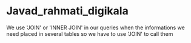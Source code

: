 # Javad_rahmati_digikala

We use 'JOIN' or 'INNER JOIN' in our queries when the informations we need placed in several tables
so we have to use 'JOIN' to call them 
